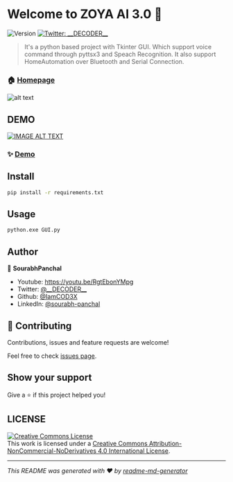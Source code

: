 # Welcome to ZOYA AI 3.0 👋
![Version](https://img.shields.io/badge/version-3.0-blue.svg?cacheSeconds=2592000)
[![Twitter: \_\_DECODER\_\_](https://img.shields.io/twitter/follow/\_\_DECODER\_\_.svg?style=social)](https://twitter.com/\_\_DECODER\_\_)

> It's a python based project with Tkinter GUI. Which support voice command through pyttsx3 and Speach  Recognition. It also support HomeAutomation over Bluetooth and Serial Connection.

### 🏠 [Homepage](https://github.com/MIDNIGHT-DEVELOPER/ZOYA-AI)

![alt text](https://github.com/MIDNIGHT-DEVELOPER/ZOYA-3.0/blob/main/Images/ZOYA%20LOGO.png?raw=true)

## DEMO

[![IMAGE ALT TEXT](http://img.youtube.com/vi/RgtEbonYMpg/0.jpg)](https://youtu.be/RgtEbonYMpg")
### ✨ [Demo](https://youtu.be/RgtEbonYMpg)

## Install

```sh
pip install -r requirements.txt
```

## Usage

```sh
python.exe GUI.py
```

## Author

👤 **SourabhPanchal**

* Youtube: https://youtu.be/RgtEbonYMpg
* Twitter: [@\_\_DECODER\_\_](https://twitter.com/\_\_DECODER\_\_)
* Github: [@IamCOD3X](https://github.com/IamCOD3X)
* LinkedIn: [@sourabh-panchal](https://linkedin.com/in/sourabh-panchal)

## 🤝 Contributing

Contributions, issues and feature requests are welcome!

Feel free to check [issues page](https://github.com/MIDNIGHT-DEVELOPER/ZOYA-AI/issues). 

## Show your support

Give a ⭐️ if this project helped you!

## LICENSE
<a rel="license" href="http://creativecommons.org/licenses/by-nc-nd/4.0/"><img alt="Creative Commons License" style="border-width:0" src="https://i.creativecommons.org/l/by-nc-nd/4.0/80x15.png" /></a><br />This work is licensed under a <a rel="license" href="http://creativecommons.org/licenses/by-nc-nd/4.0/">Creative Commons Attribution-NonCommercial-NoDerivatives 4.0 International License</a>.

***
_This README was generated with ❤️ by [readme-md-generator](https://github.com/kefranabg/readme-md-generator)_
 

